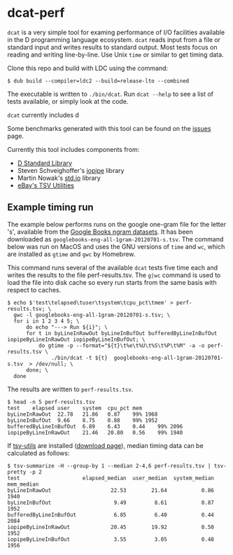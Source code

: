 # dcat-perf

`dcat` is a very simple tool for examing performance of I/O facilities available in the D programming language ecosystem. `dcat` reads input from a file or standard input and writes results to standard output. Most tests focus on reading and writing line-by-line. Use Unix `time` or similar to get timing data.

Clone this repo and build with LDC using the command:
```
$ dub build --compiler=ldc2 --build=release-lto --combined
```

The executable is written to `./bin/dcat`. Run `dcat --help` to see a list of tests available, or simply look at the code.

`dcat` currently includes d

Some benchmarks generated with this tool can be found on the [issues](https://github.com/jondegenhardt/dcat-perf/issues) page.

Currently this tool includes components from:
* [D Standard Library](https://dlang.org/phobos/index.html)
* Steven Schveighoffer's [iopipe](https://github.com/schveiguy/iopipe) library
* Martin Nowak's [std.io](https://github.com/MartinNowak/io) library
* [eBay's TSV Utilities](https://github.com/eBay/tsv-utils)

## Example timing run

The example below performs runs on the google one-gram file for the letter 's', available from the [Google Books ngram datasets](http://storage.googleapis.com/books/ngrams/books/datasetsv2.html). It has been downloaded as `googlebooks-eng-all-1gram-20120701-s.tsv`. The command below was run on MacOS and uses the GNU versions of `time` and `wc`, which are installed as `gtime` and `gwc` by Homebrew.

This command runs several of the available `dcat` tests five time each and writes the results to the file perf-results.tsv. The `g|wc` command is used to load the file into disk cache so every run starts from the same basis with respect to caches.

```
$ echo $'test\telapsed\tuser\tsystem\tcpu_pct\tmem' > perf-results.tsv; \
  gwc -l googlebooks-eng-all-1gram-20120701-s.tsv; \
  for i in 1 2 3 4 5; \
      do echo "---> Run ${i}"; \
      for t in byLineInRawOut byLineInBufOut bufferedByLineInBufOut iopipeByLineInRawOut iopipeByLineInBufOut; \
          do gtime -p --format="${t}\t%e\t%U\t%S\t%P\t%M" -a -o perf-results.tsv \
              ./bin/dcat -t ${t}  googlebooks-eng-all-1gram-20120701-s.tsv  > /dev/null; \
      done; \
  done
```

The results are written to `perf-results.tsv`.

```
$ head -n 5 perf-results.tsv
test	elapsed	user	system	cpu_pct	mem
byLineInRawOut	22.78	21.86	0.87	99%	1968
byLineInBufOut	9.66	8.75	0.88	99%	1952
bufferedByLineInBufOut	6.89	6.43	0.44	99%	2096
iopipeByLineInRawOut	21.46	20.80	0.56	99%	1940
```

If [tsv-utils](https://github.com/eBay/tsv-utils) are installed ([download page](https://github.com/eBay/tsv-utils/releases)), median timing data can be calculated as follows:

```
$ tsv-summarize -H --group-by 1 --median 2-4,6 perf-results.tsv | tsv-pretty -p 2
test                    elapsed_median  user_median  system_median  mem_median
byLineInRawOut                   22.53        21.64           0.86        1940
byLineInBufOut                    9.49         8.61           0.87        1952
bufferedByLineInBufOut            6.85         6.40           0.44        2084
iopipeByLineInRawOut             20.45        19.92           0.50        1952
iopipeByLineInBufOut              3.55         3.05           0.48        1956
```
